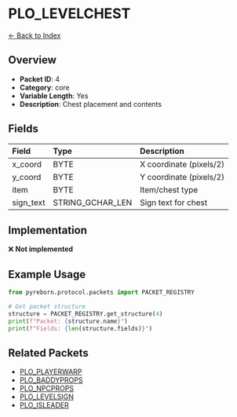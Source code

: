 # PLO_LEVELCHEST

[← Back to Index](../index.md)

## Overview

- **Packet ID**: 4
- **Category**: core
- **Variable Length**: Yes
- **Description**: Chest placement and contents

## Fields

| Field | Type | Description |
|:------|:-----|:------------|
| x_coord | BYTE | X coordinate (pixels/2) |
| y_coord | BYTE | Y coordinate (pixels/2) |
| item | BYTE | Item/chest type |
| sign_text | STRING_GCHAR_LEN | Sign text for chest |

## Implementation

❌ **Not implemented**

## Example Usage

```python
from pyreborn.protocol.packets import PACKET_REGISTRY

# Get packet structure
structure = PACKET_REGISTRY.get_structure(4)
print(f"Packet: {structure.name}")
print(f"Fields: {len(structure.fields)}")
```

## Related Packets

- [PLO_PLAYERWARP](PLO_PLAYERWARP.md)
- [PLO_BADDYPROPS](PLO_BADDYPROPS.md)
- [PLO_NPCPROPS](PLO_NPCPROPS.md)
- [PLO_LEVELSIGN](PLO_LEVELSIGN.md)
- [PLO_ISLEADER](PLO_ISLEADER.md)
